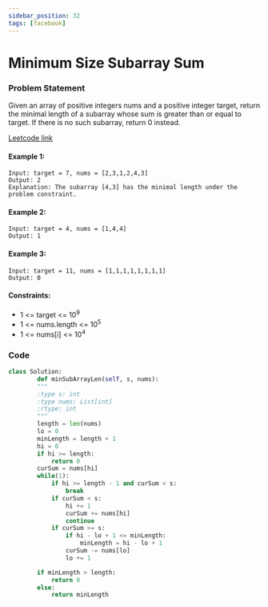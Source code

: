 ```yaml
---
sidebar_position: 32
tags: [facebook]
---
```


# Minimum Size Subarray Sum

### Problem Statement

Given an array of positive integers nums and a positive integer target, return the minimal length of a
subarray whose sum is greater than or equal to target. If there is no such subarray, return 0 instead.

[Leetcode link](https://leetcode.com/problems/minimum-size-subarray-sum)

#### Example 1:

```
Input: target = 7, nums = [2,3,1,2,4,3]
Output: 2
Explanation: The subarray [4,3] has the minimal length under the problem constraint.
```

#### Example 2:

```
Input: target = 4, nums = [1,4,4]
Output: 1
```

#### Example 3:

```
Input: target = 11, nums = [1,1,1,1,1,1,1,1]
Output: 0
```

#### Constraints:

- 1 <= target <= 10<sup>9</sup>
- 1 <= nums.length <= 10<sup>5</sup>
- 1 <= nums[i] <= 10<sup>4</sup>

### Code

```python title="Python Code"
class Solution:
        def minSubArrayLen(self, s, nums):
        """
        :type s: int
        :type nums: List[int]
        :rtype: int
        """
        length = len(nums)
        lo = 0
        minLength = length + 1
        hi = 0
        if hi >= length:
            return 0
        curSum = nums[hi]
        while(1):
            if hi >= length - 1 and curSum < s:
                break
            if curSum < s:
                hi += 1
                curSum += nums[hi]
                continue
            if curSum >= s:
                if hi - lo + 1 <= minLength:
                    minLength = hi - lo + 1
                curSum -= nums[lo]
                lo += 1

        if minLength > length:
            return 0
        else:
            return minLength

```
